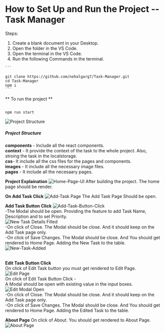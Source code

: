 <!-- # Getting Started with Create React App

This project was bootstrapped with [Create React App](https://github.com/facebook/create-react-app).

## Available Scripts

In the project directory, you can run:

### `npm start`

Runs the app in the development mode.\
Open [http://localhost:3000](http://localhost:3000) to view it in your browser.

The page will reload when you make changes.\
You may also see any lint errors in the console.

### `npm test`

Launches the test runner in the interactive watch mode.\
See the section about [running tests](https://facebook.github.io/create-react-app/docs/running-tests) for more information.

### `npm run build`

Builds the app for production to the `build` folder.\
It correctly bundles React in production mode and optimizes the build for the best performance.

The build is minified and the filenames include the hashes.\
Your app is ready to be deployed!

See the section about [deployment](https://facebook.github.io/create-react-app/docs/deployment) for more information.

### `npm run eject`

**Note: this is a one-way operation. Once you `eject`, you can't go back!**

If you aren't satisfied with the build tool and configuration choices, you can `eject` at any time. This command will remove the single build dependency from your project.

Instead, it will copy all the configuration files and the transitive dependencies (webpack, Babel, ESLint, etc) right into your project so you have full control over them. All of the commands except `eject` will still work, but they will point to the copied scripts so you can tweak them. At this point you're on your own.

You don't have to ever use `eject`. The curated feature set is suitable for small and middle deployments, and you shouldn't feel obligated to use this feature. However we understand that this tool wouldn't be useful if you couldn't customize it when you are ready for it.

## Learn More

You can learn more in the [Create React App documentation](https://facebook.github.io/create-react-app/docs/getting-started).

To learn React, check out the [React documentation](https://reactjs.org/).

### Code Splitting

This section has moved here: [https://facebook.github.io/create-react-app/docs/code-splitting](https://facebook.github.io/create-react-app/docs/code-splitting)

### Analyzing the Bundle Size

This section has moved here: [https://facebook.github.io/create-react-app/docs/analyzing-the-bundle-size](https://facebook.github.io/create-react-app/docs/analyzing-the-bundle-size)

### Making a Progressive Web App

This section has moved here: [https://facebook.github.io/create-react-app/docs/making-a-progressive-web-app](https://facebook.github.io/create-react-app/docs/making-a-progressive-web-app)

### Advanced Configuration

This section has moved here: [https://facebook.github.io/create-react-app/docs/advanced-configuration](https://facebook.github.io/create-react-app/docs/advanced-configuration)

### Deployment

This section has moved here: [https://facebook.github.io/create-react-app/docs/deployment](https://facebook.github.io/create-react-app/docs/deployment)

### `npm run build` fails to minify

This section has moved here: [https://facebook.github.io/create-react-app/docs/troubleshooting#npm-run-build-fails-to-minify](https://facebook.github.io/create-react-app/docs/troubleshooting#npm-run-build-fails-to-minify) -->


<h1> How to Set Up and Run the Project -- Task Manager </h1>

<p> Steps: </p>
<ol>
    <li>Create a blank document in your Desktop. </li>
    <li>Open the folder in the VS Code. </li>
    <li>Open the terminal in the VS Code. </li>
    <li>Run the following Commands in the terminal.</li>
</ol>

    ```
    
    git clone https://github.com/nehalgarg7/Task-Manager.git
    cd Task-Manager 
    npm i 
    ```
** To run the project **
   ```

   npm run start
   ```

![Project Structure](https://i.postimg.cc/sfLX0X1B/Screenshot-2023-11-30-150616.png)

<h5>Project Structure</h5>

**components** - Include all the react components. <br>
**context** - It provide the context of the task to the whole project. Also, stroing the task in the localstorage.<br>
**css**- It include all the css files for the pages and components.<br>
**images** - It include all the necessary image files.<br>
**pages** - It include all the necesaary pages.<br>

**Project Explaination**
![Home-Page-UI](hhttps://i.postimg.cc/h45MG9Z2/Screenshot-2023-11-30-163852.png)
After building the project. The home page should be render.

**On Add Task Click**
![Add-Task Page](https://i.postimg.cc/VNRCp8bJ/Screenshot-2023-11-30-161657.png)
The Add Task Page Should be open.

**Add Task Button Click**
![Add-Task-Button-Click](https://i.postimg.cc/2jvZNhvp/Screenshot-2023-11-30-161704.png)<br>
-The Modal should be open. Providing the feature to add Task Name, Description and to set Priority. <br>
![New Task Details Filled](https://i.postimg.cc/RhM6Tb0c/Screenshot-2023-11-30-161822.png)<br>
-On click of Close. The Modal should be close. And it should keep on the Add Task page only. <br>
-On click of Save Changes. The Modal should be close. And You should get rendered to Home Page. Adding the New Task to the table. <br>
![New-Task-Added](https://i.postimg.cc/m2HVqPZh/Screenshot-2023-11-30-161831.png)<br> <br>

**Edit Task Button Click** <br>
On click of Edit Task button you must get rendered to Edit Page.<br>
![Edit Page](https://i.postimg.cc/2yzGBGRt/Screenshot-2023-11-30-161846.png)<br>
On click of Edit Task Button Click - <br>
A Modal should be open with existing value in the input boxes.<br>
![Edit Modal Open](https://i.postimg.cc/Zn78vhL9/Screenshot-2023-11-30-161852.png)<br>
-On click of Close. The Modal should be close. And it should keep on the Add Task page only. <br>
-On click of Save Changes. The Modal should be close. And You should get rendered to Home Page. Adding the Edited Task to the table. <br>

**About Page**
On click of About. You should get rendered to About Page.
![About Page](https://i.postimg.cc/fR432Lkz/Screenshot-2023-11-30-161916.png)<br>